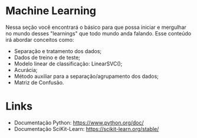 # Machine Learning

Nessa seção você encontrará o básico para que possa iniciar e mergulhar no mundo desses "learnings" que todo mundo anda falando. Esse conteúdo irá abordar conceitos como:
* Separação e tratamento dos dados;
* Dados de treino e de teste;
* Modelo linear de classificação: LinearSVC();
* Acurácia;
* Método auxiliar para a separação/agrupamento dos dados;
* Matriz de Confusão.

# Links
* Documentação Python: https://www.python.org/doc/
* Documentação SciKit-Learn: https://scikit-learn.org/stable/
